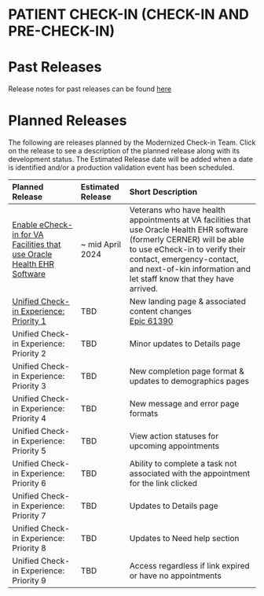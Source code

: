 # PATIENT CHECK-IN (CHECK-IN AND PRE-CHECK-IN)

# Past Releases

Release notes for past releases can be found [here](https://github.com/department-of-veterans-affairs/va.gov-team/blob/master/products/health-care/checkin/release-plan/check-in-release-notes.md)

# Planned Releases 

The following are releases planned by the Modernized Check-in Team. Click on the release to see a description of the planned release along with its development status. The Estimated Release date will be added when a date is identified and/or a production validation event has been scheduled.

| Planned Release    | Estimated Release | Short Description |
| :----------------- | :--------- | :--------------  |
| [Enable eCheck-in for VA Facilities that use Oracle Health EHR Software](https://github.com/department-of-veterans-affairs/va.gov-team/blob/master/products/health-care/checkin/product/Initiatives/check-in-for-oracle-health.md) | ~ mid April 2024 | Veterans who have health appointments at VA facilities that use Oracle Health EHR software (formerly CERNER) will be able to use eCheck-in to verify their contact, emergency-contact, and next-of-kin information and let staff know that they have arrived. |
| [Unified Check-in Experience: Priority 1](https://github.com/department-of-veterans-affairs/va.gov-team/blob/master/products/health-care/checkin/release-plan/detailed-release-notes/unified-check-in-priority-1.md) | TBD | New landing page & associated content changes<br>[Epic 61390](https://github.com/department-of-veterans-affairs/va.gov-team/issues/61390) |
| Unified Check-in Experience: Priority 2 | TBD | Minor updates to Details page |
| Unified Check-in Experience: Priority 3 | TBD | New completion page format & updates to demographics pages |
| Unified Check-in Experience: Priority 4 | TBD | New message and error page formats |
| Unified Check-in Experience: Priority 5 | TBD | View action statuses for upcoming appointments |
| Unified Check-in Experience: Priority 6 | TBD | Ability to complete a task not associated with the appointment for the link clicked |
| Unified Check-in Experience: Priority 7 | TBD | Updates to Details page |
| Unified Check-in Experience: Priority 8 | TBD | Updates to Need help section |
| Unified Check-in Experience: Priority 9 | TBD | Access regardless if link expired or have no appointments |










